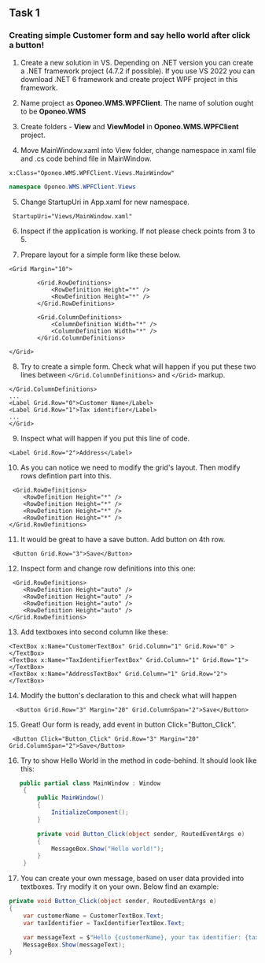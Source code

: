 ## Task 1

### Creating simple Customer form and say hello world after click a button! ###

1. Create a new solution in VS. Depending on .NET version you can create a .NET framework project (4.7.2 if possible). If you use VS 2022 you can download .NET 6 framework and create project WPF project in this framework.

2. Name project as **Oponeo.WMS.WPFClient**. The name of solution ought to be **Oponeo.WMS**

3. Create folders - **View** and **ViewModel** in **Oponeo.WMS.WPFClient** project.

4. Move MainWindow.xaml into View folder, change namespace in xaml file and .cs code behind file in MainWindow.

```
x:Class="Oponeo.WMS.WPFClient.Views.MainWindow"
```
```cs
namespace Oponeo.WMS.WPFClient.Views
```
5. Change StartupUri in App.xaml for new namespace.

```
 StartupUri="Views/MainWindow.xaml"
```

6. Inspect if the application is working. If not please check points from 3 to 5. 

7. Prepare layout for a simple form like these below. 

```
<Grid Margin="10">
        
        <Grid.RowDefinitions>
            <RowDefinition Height="*" />
            <RowDefinition Height="*" />
        </Grid.RowDefinitions>

        <Grid.ColumnDefinitions>
            <ColumnDefinition Width="*" />
            <ColumnDefinition Width="*" />
        </Grid.ColumnDefinitions>
        
</Grid>
```

8. Try to create a simple form. Check what will happen if you put these two lines between ``</Grid.ColumnDefinitions>`` and ``</Grid>`` markup.

```
</Grid.ColumnDefinitions>
...
<Label Grid.Row="0">Customer Name</Label>
<Label Grid.Row="1">Tax identifier</Label>
...
</Grid>
```

9. Inspect what will happen if you put this line of code.

```
<Label Grid.Row="2">Address</Label>
```

10. As you can notice we need to modify the grid's layout. Then modify rows defintion part into this.

```
 <Grid.RowDefinitions>
    <RowDefinition Height="*" />
    <RowDefinition Height="*" />
    <RowDefinition Height="*" />
    <RowDefinition Height="*" />
</Grid.RowDefinitions>
```

11. It would be great to have a save button. Add button on 4th row.

```
 <Button Grid.Row="3">Save</Button>
```
 
 12. Inspect form and change row definitions into this one:
 
```
 <Grid.RowDefinitions>
    <RowDefinition Height="auto" />
    <RowDefinition Height="auto" />
    <RowDefinition Height="auto" />
    <RowDefinition Height="auto" />
</Grid.RowDefinitions>
```

13. Add textboxes into second column like these:

 ```
<TextBox x:Name="CustomerTextBox" Grid.Column="1" Grid.Row="0" ></TextBox>
<TextBox x:Name="TaxIdentifierTextBox" Grid.Column="1" Grid.Row="1"></TextBox>
<TextBox x:Name="AddressTextBox" Grid.Column="1" Grid.Row="2"></TextBox>
 ```
 
14. Modify the button's declaration to this and check what will happen

```
  <Button Grid.Row="3" Margin="20" Grid.ColumnSpan="2">Save</Button>
```

15. Great! Our form is ready, add event in button Click="Button_Click".

```
 <Button Click="Button_Click" Grid.Row="3" Margin="20" Grid.ColumnSpan="2">Save</Button>
```

16. Try to show Hello World in the method in code-behind. It should look like this:

```cs
   public partial class MainWindow : Window
    {
        public MainWindow()
        {
            InitializeComponent();
        }

        private void Button_Click(object sender, RoutedEventArgs e)
        {
            MessageBox.Show("Hello world!");
        }
    }
```

17. You can create your own message, based on user data provided into textboxes. Try modify it on your own. Below find an example:

```cs
private void Button_Click(object sender, RoutedEventArgs e)
{
    var customerName = CustomerTextBox.Text;
    var taxIdentifier = TaxIdentifierTextBox.Text;

    var messageText = $"Hello {customerName}, your tax identifier: {taxIdentifier}";
    MessageBox.Show(messageText);
}
```
